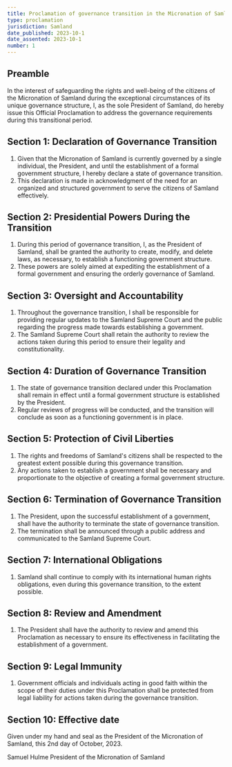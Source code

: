 ```yaml
---
title: Proclamation of governance transition in the Micronation of Samland
type: proclamation
jurisdiction: Samland
date_published: 2023-10-1
date_assented: 2023-10-1
number: 1
---
```


## Preamble

In the interest of safeguarding the rights and well-being of the citizens of the Micronation of Samland during the exceptional circumstances of its unique governance structure, I, as the sole President of Samland, do hereby issue this Official Proclamation to address the governance requirements during this transitional period.

## Section 1: Declaration of Governance Transition

1. Given that the Micronation of Samland is currently governed by a single individual, the President, and until the establishment of a formal government structure, I hereby declare a state of governance transition.
2. This declaration is made in acknowledgment of the need for an organized and structured government to serve the citizens of Samland effectively.

## Section 2: Presidential Powers During the Transition

1. During this period of governance transition, I, as the President of Samland, shall be granted the authority to create, modify, and delete laws, as necessary, to establish a functioning government structure.
2. These powers are solely aimed at expediting the establishment of a formal government and ensuring the orderly governance of Samland.

## Section 3: Oversight and Accountability

1. Throughout the governance transition, I shall be responsible for providing regular updates to the Samland Supreme Court and the public regarding the progress made towards establishing a government.
2. The Samland Supreme Court shall retain the authority to review the actions taken during this period to ensure their legality and constitutionality.

## Section 4: Duration of Governance Transition

1. The state of governance transition declared under this Proclamation shall remain in effect until a formal government structure is established by the President.
2. Regular reviews of progress will be conducted, and the transition will conclude as soon as a functioning government is in place.

## Section 5: Protection of Civil Liberties

1. The rights and freedoms of Samland's citizens shall be respected to the greatest extent possible during this governance transition.
2. Any actions taken to establish a government shall be necessary and proportionate to the objective of creating a formal government structure.

## Section 6: Termination of Governance Transition

1. The President, upon the successful establishment of a government, shall have the authority to terminate the state of governance transition.
2. The termination shall be announced through a public address and communicated to the Samland Supreme Court.

## Section 7: International Obligations

1. Samland shall continue to comply with its international human rights obligations, even during this governance transition, to the extent possible.

## Section 8: Review and Amendment

1. The President shall have the authority to review and amend this Proclamation as necessary to ensure its effectiveness in facilitating the establishment of a government.

## Section 9: Legal Immunity

1. Government officials and individuals acting in good faith within the scope of their duties under this Proclamation shall be protected from legal liability for actions taken during the governance transition.

## Section 10: Effective date

Given under my hand and seal as the President of the Micronation of Samland, this 2nd day of October, 2023.

Samuel Hulme
President of the Micronation of Samland
